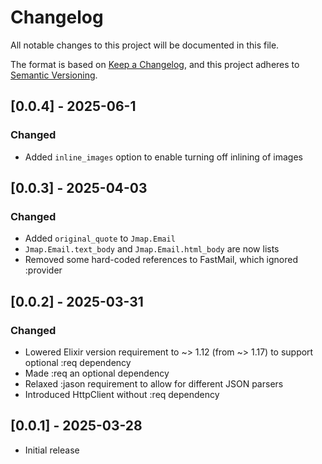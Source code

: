 # Changelog

All notable changes to this project will be documented in this file.

The format is based on [Keep a Changelog](https://keepachangelog.com/en/1.0.0/),
and this project adheres to [Semantic Versioning](https://semver.org/spec/v2.0.0.html).

## [0.0.4] - 2025-06-1

### Changed
- Added `inline_images` option to enable turning off inlining of images

## [0.0.3] - 2025-04-03

### Changed
- Added `original_quote` to `Jmap.Email`
- `Jmap.Email.text_body` and `Jmap.Email.html_body` are now lists
- Removed some hard-coded references to FastMail, which ignored :provider

## [0.0.2] - 2025-03-31

### Changed
- Lowered Elixir version requirement to ~> 1.12 (from ~> 1.17) to support optional :req dependency
- Made :req an optional dependency
- Relaxed :jason requirement to allow for different JSON parsers
- Introduced HttpClient without :req dependency

## [0.0.1] - 2025-03-28

- Initial release 